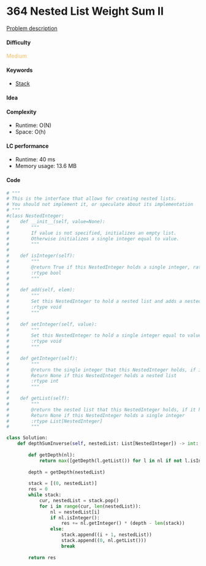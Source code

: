 364 Nested List Weight Sum II
=======================
[Problem description](https://leetcode.com/problems/nested-list-weight-sum-ii/)

#### Difficulty
<span style="color:#FABC60">Medium</span>

#### Keywords
- [Stack](../categories/stack.md)
  
#### Idea


#### Complexity
- Runtime: O(N)
- Space: O(h)
  
#### LC performance
- Runtime: 40 ms
- Memory usage: 13.6 MB

#### Code
```python
# """
# This is the interface that allows for creating nested lists.
# You should not implement it, or speculate about its implementation
# """
#class NestedInteger:
#    def __init__(self, value=None):
#        """
#        If value is not specified, initializes an empty list.
#        Otherwise initializes a single integer equal to value.
#        """
#
#    def isInteger(self):
#        """
#        @return True if this NestedInteger holds a single integer, rather than a nested list.
#        :rtype bool
#        """
#
#    def add(self, elem):
#        """
#        Set this NestedInteger to hold a nested list and adds a nested integer elem to it.
#        :rtype void
#        """
#
#    def setInteger(self, value):
#        """
#        Set this NestedInteger to hold a single integer equal to value.
#        :rtype void
#        """
#
#    def getInteger(self):
#        """
#        @return the single integer that this NestedInteger holds, if it holds a single integer
#        Return None if this NestedInteger holds a nested list
#        :rtype int
#        """
#
#    def getList(self):
#        """
#        @return the nested list that this NestedInteger holds, if it holds a nested list
#        Return None if this NestedInteger holds a single integer
#        :rtype List[NestedInteger]
#        """

class Solution:
    def depthSumInverse(self, nestedList: List[NestedInteger]) -> int:
        
        def getDepth(nl):
            return max([getDepth(l.getList()) for l in nl if not l.isInteger()], default=0) + 1 
        
        depth = getDepth(nestedList)
        
        stack = [(0, nestedList)]
        res = 0
        while stack:
            cur, nestedList = stack.pop()
            for i in range(cur, len(nestedList)):
                nl = nestedList[i]
                if nl.isInteger():
                    res += nl.getInteger() * (depth - len(stack))
                else:
                    stack.append((i + 1, nestedList))
                    stack.append((0, nl.getList()))
                    break
                    
        return res 
```